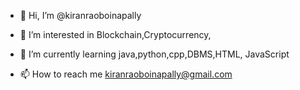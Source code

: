 - 👋 Hi, I’m @kiranraoboinapally
- 👀 I’m interested in Blockchain,Cryptocurrency,
- 🌱 I’m currently learning java,python,cpp,DBMS,HTML, JavaScript 

- 📫 How to reach me kiranraoboinapally@gmail.com

<!---
kiranraoboinapally/kiranraoboinapally is a ✨ special ✨ repository because its `README.md` (this file) appears on your GitHub profile.
You can click the Preview link to take a look at your changes.
--->

